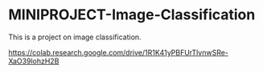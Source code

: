 # MINIPROJECT-Image-Classification
This is a project on image classification.
   


https://colab.research.google.com/drive/1R1K41yPBFUrTlvnwSRe-XaO39lohzH2B
